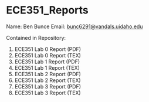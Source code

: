 # ECE351_Reports
Name:   Ben Bunce
Email:  bunc6291@vandals.uidaho.edu

Contained in Repository:
1. ECE351 Lab 0 Report (PDF)
2. ECE351 Lab 0 Report (TEX)
3. ECE351 Lab 1 Report (PDF)
4. ECE351 Lab 1 Report (TEX)
5. ECE351 Lab 2 Report (PDF)
6. ECE351 Lab 2 Report (TEX)
7. ECE351 Lab 3 Report (PDF)
8. ECE351 Lab 3 Report (TEX)

